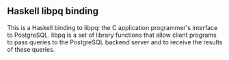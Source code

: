 Haskell libpq binding
---------------------

This is a Haskell binding to libpq: the C application programmer's
interface to PostgreSQL. libpq is a set of library functions that
allow client programs to pass queries to the PostgreSQL backend server
and to receive the results of these queries.

